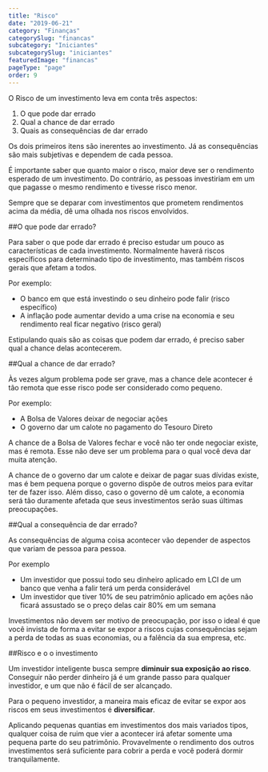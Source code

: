 ```yaml
---
title: "Risco"
date: "2019-06-21"
category: "Finanças"
categorySlug: "financas"
subcategory: "Iniciantes"
subcategorySlug: "iniciantes"
featuredImage: "financas"
pageType: "page"
order: 9
---
```


O Risco de um investimento leva em conta três aspectos:

1. O que pode dar errado
2. Qual a chance de dar errado
3. Quais as consequências de dar errado

Os dois primeiros itens são inerentes ao investimento. Já as consequências são mais subjetivas e dependem de cada pessoa.

É importante saber que quanto maior o risco, maior deve ser o rendimento esperado de um investimento. Do contrário, as pessoas investiriam em um que pagasse o mesmo rendimento e tivesse risco menor.

Sempre que se deparar com investimentos que prometem rendimentos acima da média, dê uma olhada nos riscos envolvidos.

##O que pode dar errado?

Para saber o que pode dar errado é preciso estudar um pouco as características de cada investimento. Normalmente haverá riscos específicos para determinado tipo de investimento, mas também riscos gerais que afetam a todos.

Por exemplo:

- O banco em que está investindo o seu dinheiro pode falir (risco específico)
- A inflação pode aumentar devido a uma crise na economia e seu rendimento real ficar negativo (risco geral)

Estipulando quais são as coisas que podem dar errado, é preciso saber qual a chance delas acontecerem.

##Qual a chance de dar errado?

Às vezes algum problema pode ser grave, mas a chance dele acontecer é tão remota que esse risco pode ser considerado como pequeno.

Por exemplo:

- A Bolsa de Valores deixar de negociar ações
- O governo dar um calote no pagamento do Tesouro Direto

A chance de a Bolsa de Valores fechar e você não ter onde negociar existe, mas é remota. Esse não deve ser um problema para o qual você deva dar muita atenção.

A chance de o governo dar um calote e deixar de pagar suas dívidas existe, mas é bem pequena porque o governo dispõe de outros meios para evitar ter de fazer isso. Além disso, caso o governo dê um calote, a economia será tão duramente afetada que seus investimentos serão suas últimas preocupações.

##Qual a consequência de dar errado?

As consequências de alguma coisa acontecer vão depender de aspectos que variam de pessoa para pessoa.

Por exemplo

- Um investidor que possui todo seu dinheiro aplicado em LCI de um banco que venha a falir terá um perda considerável
- Um investidor que tiver 10% de seu patrimônio aplicado em ações não ficará assustado se o preço delas cair 80% em um semana

Investimentos não devem ser motivo de preocupação, por isso o ideal é que você invista de forma a evitar se expor a riscos cujas consequências sejam a perda de todas as suas economias, ou a falência da sua empresa, etc.

##Risco e o o investimento

Um investidor inteligente busca sempre **diminuir sua exposição ao risco**. Conseguir não perder dinheiro já é um grande passo para qualquer investidor, e um que não é fácil de ser alcançado.

Para o pequeno investidor, a maneira mais eficaz de evitar se expor aos riscos em seus investimentos é **diversificar**.

Aplicando pequenas quantias em investimentos dos mais variados tipos, qualquer coisa de ruim que vier a acontecer irá afetar somente uma pequena parte do seu patrimônio. Provavelmente o rendimento dos outros investimentos será suficiente para cobrir a perda e você poderá dormir tranquilamente.
